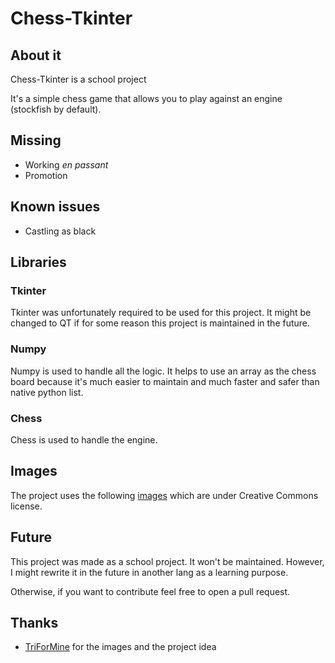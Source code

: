 # Chess-Tkinter

## About it 

Chess-Tkinter is a school project

It's a simple chess game that allows you to play against an engine (stockfish by default).

## Missing 

- Working *en passant*
- Promotion 

## Known issues 

- Castling as black 

## Libraries 

### Tkinter

Tkinter was unfortunately required to be used for this project. 
It might be changed to QT if for some reason this project is maintained in the future.

### Numpy
Numpy is used to handle all the logic. It helps to use an array as the chess board because it's much easier to maintain and much faster and safer than native python list.

### Chess
Chess is used to handle the engine.

## Images
The project uses the following [images](https://commons.m.wikimedia.org/wiki/Category:SVG_chess_pieces) which are under Creative Commons license.

## Future 

This project was made as a school project. It won't be maintained.
However, I might rewrite it in the future in another lang as a learning purpose.

Otherwise, if you want to contribute feel free to open a pull request.

## Thanks 

- [TriForMine](https://github.com/TriForMine/py-chess-tk/) for the images and the project idea
